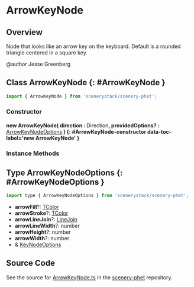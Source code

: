 # ArrowKeyNode

## Overview

Node that looks like an arrow key on the keyboard.  Default is a rounded triangle centered in a square key.

@author Jesse Greenberg

## Class ArrowKeyNode {: #ArrowKeyNode }


```js
import { ArrowKeyNode } from 'scenerystack/scenery-phet';
```
### Constructor

#### new ArrowKeyNode( direction : <span style="font-weight: 400;">Direction</span>, providedOptions? : <span style="font-weight: 400;">[ArrowKeyNodeOptions](../scenery-phet/ArrowKeyNode.md#ArrowKeyNodeOptions)</span> ) {: #ArrowKeyNode-constructor data-toc-label='new ArrowKeyNode' }

### Instance Methods





## Type ArrowKeyNodeOptions {: #ArrowKeyNodeOptions }


```js
import type { ArrowKeyNodeOptions } from 'scenerystack/scenery-phet';
```


- **arrowFill**?: [TColor](../scenery/TColor.md)
- **arrowStroke**?: [TColor](../scenery/TColor.md)
- **arrowLineJoin**?: [LineJoin](../kite/LineStyles.md#LineJoin)
- **arrowLineWidth**?: <span style="color: hsla(calc(var(--md-hue) + 180deg),80%,40%,1);">number</span>
- **arrowHeight**?: <span style="color: hsla(calc(var(--md-hue) + 180deg),80%,40%,1);">number</span>
- **arrowWidth**?: <span style="color: hsla(calc(var(--md-hue) + 180deg),80%,40%,1);">number</span>
- &amp; [KeyNodeOptions](../scenery-phet/KeyNode.md#KeyNodeOptions)




## Source Code

See the source for [ArrowKeyNode.ts](https://github.com/phetsims/scenery-phet/blob/main/js/keyboard/ArrowKeyNode.ts) in the [scenery-phet](https://github.com/phetsims/scenery-phet) repository.
